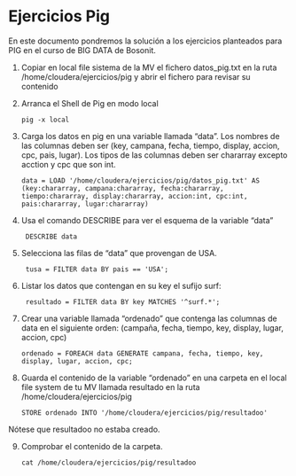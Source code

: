 # Ejercicios Pig

En este documento pondremos la solución a los ejercicios planteados para PIG en el curso de BIG DATA de Bosonit.

1. Copiar en local file sistema de la MV el fichero datos_pig.txt en la ruta /home/cloudera/ejercicios/pig y abrir el fichero para revisar su contenido
2. Arranca el Shell de Pig en modo local

      `pig -x local`
  
3. Carga los datos en pig en una variable llamada “data”. Los nombres de las columnas deben ser (key, campana, fecha, tiempo, display, accion, cpc, pais, lugar). Los tipos de las columnas deben ser chararray excepto acction y cpc que son int.

      `data = LOAD '/home/cloudera/ejercicios/pig/datos_pig.txt' AS (key:chararray, campana:chararray, fecha:chararray, tiempo:chararray, display:chararray, accion:int, cpc:int, pais:chararray, lugar:chararray)`
 
4. Usa el comando DESCRIBE para ver el esquema de la variable “data”

      ` DESCRIBE data`

5. Selecciona las filas de “data” que provengan de USA.

      ` tusa = FILTER data BY pais == 'USA';`
      
6. Listar los datos que contengan en su key el sufijo surf:

      ` resultado = FILTER data BY key MATCHES '^surf.*';`
      
7. Crear una variable llamada “ordenado” que contenga las columnas de data en el siguiente orden: (campaña, fecha, tiempo, key, display, lugar, accion, cpc)

      ` ordenado = FOREACH data GENERATE campana, fecha, tiempo, key, display, lugar, accion, cpc; `
      
8. Guarda el contenido de la variable “ordenado” en una carpeta en el local file system de tu MV llamada resultado en la ruta /home/cloudera/ejercicios/pig

      ` STORE ordenado INTO '/home/cloudera/ejercicios/pig/resultadoo' ` 
  
  Nótese que resultadoo no estaba creado.
   
9. Comprobar el contenido de la carpeta.

      ` cat /home/cloudera/ejercicios/pig/resultadoo `
